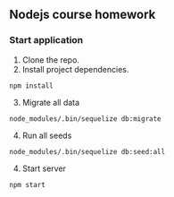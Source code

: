 ## Nodejs course homework

### Start application

1. Clone the repo.
2. Install project dependencies.
```
npm install
```
3. Migrate all data
```
node_modules/.bin/sequelize db:migrate
```
4. Run all seeds
```
node_modules/.bin/sequelize db:seed:all
```
4. Start server
```
npm start
```
